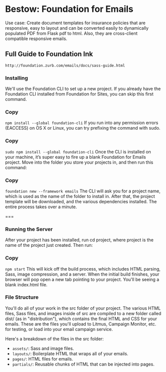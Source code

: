 # Bestow: Foundation for Emails
 
Use case: Create document templates for insurance policies that are responsive, easy to layout and can be converted easily to dynamically populated PDF from Flask pdf to html. Also, they are cross-client compatible responsive emails.

## Full Guide to Foundation Ink
`http://foundation.zurb.com/emails/docs/sass-guide.html`

### Installing
We'll use the Foundation CLI to set up a new project. If you already have the Foundation CLI installed from Foundation for Sites, you can skip this first command.

### Copy
`npm install --global foundation-cli`
If you run into any permission errors (EACCESS) on OS X or Linux, you can try prefixing the command with sudo.

### Copy
`sudo npm install --global foundation-cli`
Once the CLI is installed on your machine, it’s super easy to fire up a blank Foundation for Emails project. Move into the folder you store your projects in, and then run this command:

### Copy
`foundation new --framework emails`
The CLI will ask you for a project name, which is used as the name of the folder to install in. After that, the project template will be downloaded, and the various dependencies installed. The entire process takes over a minute.

===

### Running the Server
After your project has been installed, run cd project, where project is the name of the project just created. Then run:

### Copy
`npm start`
This will kick off the build process, which includes HTML parsing, Sass, image compression, and a server. When the initial build finishes, your browser will pop open a new tab pointing to your project. You'll be seeing a blank index.html file.

### File Structure
You'll do all of your work in the src folder of your project. The various HTML files, Sass files, and images inside of src are compiled to a new folder called dist/ (as in "distribution"), which contains the final HTML and CSS for your emails. These are the files you'll upload to Litmus, Campaign Monitor, etc. for testing, or load into your email campaign service.

Here's a breakdown of the files in the src folder:

* `assets/`: Sass and image files.
* `layouts/`: Boilerplate HTML that wraps all of your emails.
* `pages/`: HTML files for emails.
* `partials/`: Reusable chunks of HTML that can be injected into pages.
